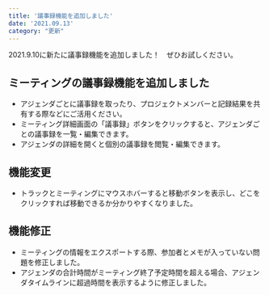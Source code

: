 ```yaml
---
title: '議事録機能を追加しました'
date: '2021.09.13'
category: "更新"
---
```

2021.9.10に新たに議事録機能を追加しました！　ぜひお試しください。

## ミーティングの議事録機能を追加しました
- アジェンダごとに議事録を取ったり、プロジェクトメンバーと記録結果を共有する際などにご活用ください。
- ミーティング詳細画面の「議事録」ボタンをクリックすると、アジェンダごとの議事録を一覧・編集できます。
- アジェンダの詳細を開くと個別の議事録を閲覧・編集できます。

## 機能変更
- トラックとミーティングにマウスホバーすると移動ボタンを表示し、どこをクリックすれば移動できるか分かりやすくなりました。

## 機能修正
- ミーティングの情報をエクスポートする際、参加者とメモが入っていない問題を修正しました。
- アジェンダの合計時間がミーティング終了予定時間を超える場合、アジェンダタイムラインに超過時間を表示するように修正しました。
